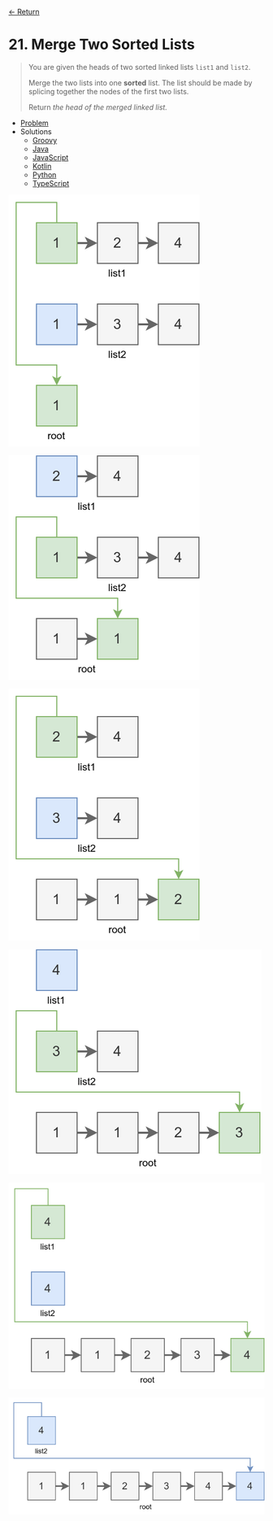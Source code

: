 [&larr; Return](https://hanggrian.github.io/grind-leetcode/)

# 21. Merge Two Sorted Lists

> You are given the heads of two sorted linked lists `list1` and `list2`.
>
> Merge the two lists into one **sorted** list. The list should be made by
  splicing together the nodes of the first two lists.
>
> Return *the head of the merged linked list.*

- [Problem](https://leetcode.com/problems/merge-two-sorted-lists/)
- Solutions
  - [Groovy](https://github.com/hanggrian/grind-leetcode/blob/main/groovy/src/main/groovy/problems1_100/MergeTwoSortedLists.groovy)
  - [Java](https://github.com/hanggrian/grind-leetcode/blob/main/java/src/main/java/problems1_100/MergeTwoSortedLists.java)
  - [JavaScript](https://github.com/hanggrian/grind-leetcode/blob/main/javascript/src/problems1_100/merge-two-sorted-lists.js)
  - [Kotlin](https://github.com/hanggrian/grind-leetcode/blob/main/kotlin/src/main/kotlin/problems1_100/MergeTwoSortedLists.kt)
  - [Python](https://github.com/hanggrian/grind-leetcode/blob/main/python/src/problems1_100/merge_two_sorted_lists.py)
  - [TypeScript](https://github.com/hanggrian/grind-leetcode/blob/main/typescript/src/problems1_100/merge-two-sorted-lists.ts)

![](https://github.com/hanggrian/grind-leetcode/raw/assets/problems1_100/merge-two-sorted-lists1.svg)

![](https://github.com/hanggrian/grind-leetcode/raw/assets/problems1_100/merge-two-sorted-lists2.svg)

![](https://github.com/hanggrian/grind-leetcode/raw/assets/problems1_100/merge-two-sorted-lists3.svg)

![](https://github.com/hanggrian/grind-leetcode/raw/assets/problems1_100/merge-two-sorted-lists4.svg)

![](https://github.com/hanggrian/grind-leetcode/raw/assets/problems1_100/merge-two-sorted-lists5.svg)

![](https://github.com/hanggrian/grind-leetcode/raw/assets/problems1_100/merge-two-sorted-lists6.svg)

